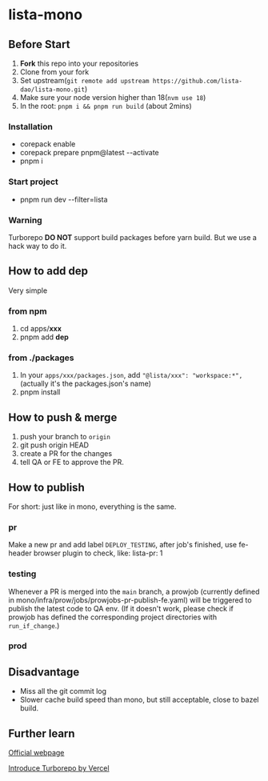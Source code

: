 # lista-mono

## Before Start

1. **Fork** this repo into your repositories
2. Clone from your fork
3. Set upstream(`git remote add upstream https://github.com/lista-dao/lista-mono.git`)
4. Make sure your node version higher than 18(`nvm use 18`)
5. In the root: `pnpm i && pnpm run build` (about 2mins)

### Installation

- corepack enable
- corepack prepare pnpm@latest --activate
- pnpm i

### Start project

- pnpm run dev --filter=lista

### Warning

Turborepo **DO NOT** support build packages before yarn build. But we use a hack way to do it.

## How to add dep

Very simple

### from npm

1. cd apps/**xxx**
2. pnpm add **dep**

### from ./packages

1. In your `apps/xxx/packages.json`, add `"@lista/xxx": "workspace:*",`(actually it's the packages.json's name)
2. pnpm install

## How to push & merge

1. push your branch to `origin`
2. git push origin HEAD
3. create a PR for the changes
4. tell QA or FE to approve the PR.

## How to publish

For short: just like in mono, everything is the same.

### pr

Make a new pr and add label `DEPLOY_TESTING`, after job's finished, use fe-header browser plugin to check, like: lista-pr: 1

### testing

Whenever a PR is merged into the `main` branch, a prowjob (currently defined in mono/infra/prow/jobs/prowjobs-pr-publish-fe.yaml) will be triggered to publish the latest code to QA env. (If it doesn't work, please check if prowjob has defined the corresponding project directories with `run_if_change`.)

### prod


## Disadvantage

- Miss all the git commit log
- Slower cache build speed than mono, but still acceptable, close to bazel build.

## Further learn

[Official webpage](https://turborepo.org)

[Introduce Turborepo by Vercel](https://www.youtube.com/watch?v=YX5yoApjI3M)
